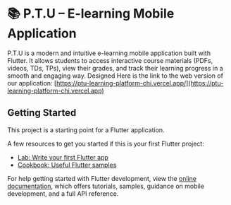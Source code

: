 # 📚 P.T.U – E-learning Mobile Application

P.T.U is a modern and intuitive e-learning mobile application built with Flutter. It allows students to access interactive course materials (PDFs, videos, TDs, TPs), view their grades, and track their learning progress in a smooth and engaging way. Designed
Here is the link to the web version of our application: [https://ptu-learning-platform-chi.vercel.app/](https://ptu-learning-platform-chi.vercel.app)
## Getting Started

This project is a starting point for a Flutter application.

A few resources to get you started if this is your first Flutter project:

- [Lab: Write your first Flutter app](https://docs.flutter.dev/get-started/codelab)
- [Cookbook: Useful Flutter samples](https://docs.flutter.dev/cookbook)

For help getting started with Flutter development, view the
[online documentation](https://docs.flutter.dev/), which offers tutorials,
samples, guidance on mobile development, and a full API reference.
